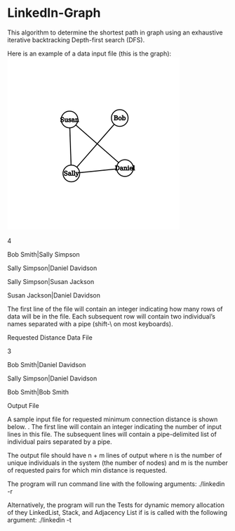 # LinkedIn-Graph
This algorithm to determine the shortest path in graph using an exhaustive iterative backtracking Depth-first search (DFS). 


Here is an example of a data input file (this is the graph):
![alt text](https://github.com/JaimeGoB/LinkedIn-Graph/blob/master/graph.png)

4

Bob Smith|Sally Simpson

Sally Simpson|Daniel Davidson

Sally Simpson|Susan Jackson

Susan Jackson|Daniel Davidson


The first line of the file will contain an integer indicating how many rows of data will
be in the file. Each subsequent row will contain two individual’s names separated
with a pipe (shift-\ on most keyboards).

Requested Distance Data File

3

Bob Smith|Daniel Davidson

Sally Simpson|Daniel Davidson

Bob Smith|Bob Smith

Output File

A sample input file for requested minimum connection distance is shown below. .
The first line will contain an integer indicating the number of input lines in this file.
The subsequent lines will contain a pipe-delimited list of individual pairs separated
by a pipe. 


The output file should have n + m lines of output where n is the number
of unique individuals in the system (the number of nodes) and m is the number of
requested pairs for which min distance is requested.


The program will run command line with the
following arguments:
./linkedin -r <ConnectionsDatafile> <RequestedConnections>
<OutputFile>

Alternatively, the program will run the Tests for dynamic memory allocation of they LinkedList, Stack, and Adjacency List if is is called with the following argument:
./linkedin -t
